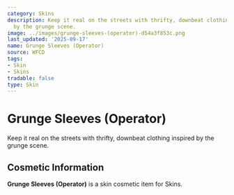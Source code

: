 ```yaml
---
category: Skins
description: Keep it real on the streets with thrifty, downbeat clothing inspired
  by the grunge scene.
image: ../images/grunge-sleeves-(operator)-d54a3f853c.png
last_updated: '2025-09-17'
name: Grunge Sleeves (Operator)
source: WFCD
tags:
- Skin
- Skins
tradable: false
type: Skin
---
```


# Grunge Sleeves (Operator)

Keep it real on the streets with thrifty, downbeat clothing inspired by the grunge scene.

## Cosmetic Information

**Grunge Sleeves (Operator)** is a skin cosmetic item for Skins.

